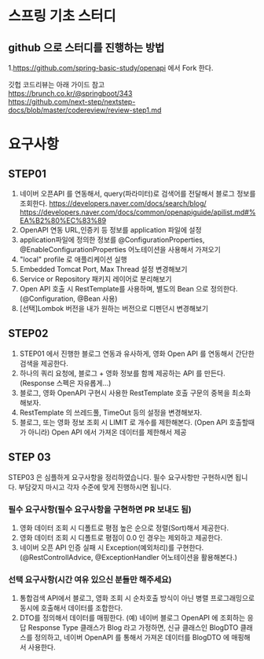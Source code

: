 # 스프링 기초 스터디

## github 으로 스터디를 진행하는 방법

1.https://github.com/spring-basic-study/openapi 에서 Fork 한다.
  
깃헙 코드리뷰는 아래 가이드 참고  
https://brunch.co.kr/@springboot/343  
https://github.com/next-step/nextstep-docs/blob/master/codereview/review-step1.md


# 요구사항

## STEP01

1. 네이버 오픈API 를 연동해서, query(파라미터)로 검색어를 전달해서 블로그 정보를 조회한다.
https://developers.naver.com/docs/search/blog/
https://developers.naver.com/docs/common/openapiguide/apilist.md#%EA%B2%80%EC%83%89
2. OpenAPI 연동 URL,인증키 등 정보를 application 파일에 설정
3. application파일에 정의한 정보를 @ConfigurationProperties, @EnableConfigurationProperties 어노테이션을 사용해서 가져오기 
4. "local" profile 로 애플리케이션 실행
5. Embedded Tomcat Port, Max Thread 설정 변경해보기
6. Service or Repository 패키지 레이어로 분리해보기
7. Open API 호출 시 RestTemplate를 사용하며, 별도의 Bean 으로 정의한다.(@Configuration, @Bean 사용)
8. [선택]Lombok 버전을 내가 원하는 버전으로 디펜던시 변경해보기


## STEP02

1. STEP01 에서 진행한 블로그 연동과 유사하게, 영화 Open API 를 연동해서 간단한 검색을 제공한다.
2. 하나의 쿼리 요청에, 블로그 + 영화 정보를 함께 제공하는 API 를 만든다. (Response 스펙은 자유롭게...)
2. 블로그, 영화 OpenAPI 구현시 사용한 RestTemplate 호출 구문의 중복을 최소화 해보자.
3. RestTemplate 의 쓰레드풀, TimeOut 등의 설정을 변경해보자.
4. 블로그, 또는 영화 정보 조회 시 LIMIT 로 개수를 제한해본다.
(Open API 호출할때가 아니라) Open API 에서 가져온 데이터를 제한해서 제공



## STEP 03 
STEP03 은 심플하게 요구사항을 정리하였습니다. 필수 요구사항만 구현하시면 됩니다. 부담갖지 마시고 각자 수준에 맞게 진행하시면 됩니다.

### 필수 요구사항(필수 요구사항을 구현하면 PR 보내도 됨)
1. 영화 데이터 조회 시 디폴트로 평점 높은 순으로 정렬(Sort)해서 제공한다.
2. 영화 데이터 조회 시 디폴트로 평점이 0.0 인 경우는 제외하고 제공한다.
3. 네이버 오픈 API 인증 실패 시 Exception(예외처리)를 구현한다.(@RestControllAdvice, @ExceptionHandler 어노테이션을 활용해본다.)    

### 선택 요구사항(시간 여유 있으신 분들만 해주세요)
1. 통합검색 API에서 블로그, 영화 조회 시 순차호출 방식이 아닌 병렬 프로그래밍으로 동시에 호출해서 데이터를 조합한다.
2. DTO를 정의해서 데이터를 매핑한다. (예) 네이버 블로그 OpenAPI 에 조회하는 응답 Response Type 클래스가 Blog 라고 가정하면, 신규 클래스인 BlogDTO 클래스를 정의하고, 네이버 OpenAPI 를 통해서 가져온 데이터를 BlogDTO 에 매핑해서 사용한다.
